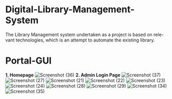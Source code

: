 # Digital-Library-Management-System
The Library Management system undertaken as a project is based on rele- vant technologies, which is an attempt to automate the existing library.
# Portal-GUI
**1. Homepage**
![Screenshot (36)](https://user-images.githubusercontent.com/89139455/222629623-68cba7a5-9faf-4877-9429-5444377bb805.png)
**2. Admin Login Page**
![Screenshot (37)](https://user-images.githubusercontent.com/89139455/222629659-37ae767c-1da6-4694-83ca-5165aa8e31d2.png)
![Screenshot (27)](https://user-images.githubusercontent.com/89139455/222629670-6784f414-7848-4cfb-975e-7b02fee29dd7.png)
![Screenshot (21)](https://user-images.githubusercontent.com/89139455/222629726-8d874165-56e5-438e-8f0c-9c727a91ab36.png)
![Screenshot (22)](https://user-images.githubusercontent.com/89139455/222629766-726e3eb4-701d-4360-8773-74932d468f35.png)
![Screenshot (23)](https://user-images.githubusercontent.com/89139455/222629783-df2061e4-016b-4033-97de-c2e86ffba5a5.png)
![Screenshot (24)](https://user-images.githubusercontent.com/89139455/222629789-1b647899-4507-4c88-a3bf-b44555b5f830.png)
![Screenshot (28)](https://user-images.githubusercontent.com/89139455/222629849-a3c5684e-efc9-47cf-a162-0d99608e8572.png)
![Screenshot (29)](https://user-images.githubusercontent.com/89139455/222629856-d5af2cb6-f0ba-4db0-90c9-7c9f58cf0216.png)
![Screenshot (34)](https://user-images.githubusercontent.com/89139455/222629925-909a3517-ebc0-4a20-9be3-246622374b7c.png)
![Screenshot (35)](https://user-images.githubusercontent.com/89139455/222629934-19d8e47c-f50b-4a56-b2ef-035ec04c60c9.png)
